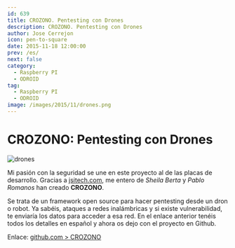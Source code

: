 ```yaml
---
id: 639
title: CROZONO. Pentesting con Drones
description: CROZONO. Pentesting con Drones
author: Jose Cerrejon
icon: pen-to-square
date: 2015-11-18 12:00:00
prev: /es/
next: false
category:
  - Raspberry PI
  - ODROID
tag:
  - Raspberry PI
  - ODROID
image: /images/2015/11/drones.png
---
```


# CROZONO: Pentesting con Drones

![drones](/images/2015/11/drones.png)

Mi pasión con la seguridad se une en este proyecto al de las placas de desarrollo. Gracias a [jsitech.com](http://www.jsitech.com/seguridad/crozono-un-framework-para-pentesting-con-drones/), me entero de *Sheila Berta* y *Pablo Romanos* han creado **CROZONO**.

Se trata de un framework open source para hacer pentesting desde un dron o robot. Ya sabéis, ataques a redes inalámbricas y si existe vulnerabilidad, te enviaría los datos para acceder a esa red. En el enlace anterior tenéis todos los detalles en español y ahora os dejo con el proyecto en Github.

Enlace: [github.com > CROZONO](https://github.com/UnaPibaGeek/CROZONO)